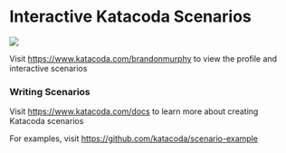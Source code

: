 # Interactive Katacoda Scenarios

[![](http://shields.katacoda.com/katacoda/brandonmurphy/count.svg)](https://www.katacoda.com/brandonmurphy "Get your profile on Katacoda.com")

Visit https://www.katacoda.com/brandonmurphy to view the profile and interactive scenarios

### Writing Scenarios
Visit https://www.katacoda.com/docs to learn more about creating Katacoda scenarios

For examples, visit https://github.com/katacoda/scenario-example
